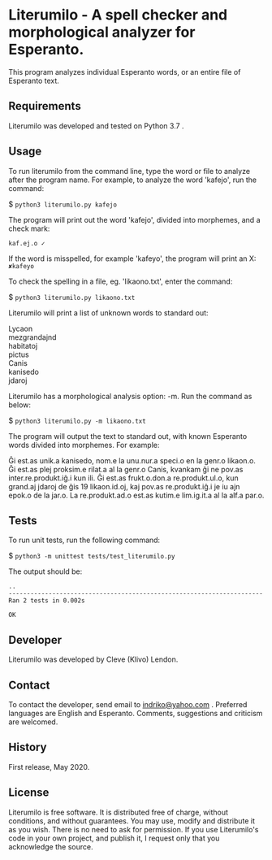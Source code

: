 # Literumilo - A spell checker and morphological analyzer for Esperanto.

This program analyzes individual Esperanto words, or an entire file of Esperanto text.

## Requirements

Literumilo was developed and tested on Python 3.7 .

## Usage

To run literumilo from the command line, type the word or file to analyze after the program name. For example,
to analyze the word 'kafejo', run the command:

$ `python3 literumilo.py kafejo`

The program will print out the word 'kafejo', divided into morphemes, and a check mark:

`kaf.ej.o ✓`

If the word is misspelled, for example 'kafeyo', the program will print an X: `✘kafeyo`

To check the spelling in a file, eg. 'likaono.txt', enter the command:

$ `python3 literumilo.py likaono.txt`

Literumilo will print a list of unknown words to standard out:

Lycaon  
mezgrandajnd  
habitatoj  
pictus  
Canis  
kanisedo  
jdaroj  

Literumilo has a morphological analysis option: -m. Run the command as below:

$ `python3 literumilo.py -m likaono.txt`

The program will output the text to standard out, with known Esperanto words divided into morphemes. For example:

Ĝi est.as unik.a kanisedo, nom.e la unu.nur.a speci.o en la genr.o likaon.o. Ĝi est.as plej proksim.e rilat.a al la genr.o Canis, kvankam ĝi ne pov.as inter.re.produkt.iĝ.i kun ili. Ĝi est.as frukt.o.don.a re.produkt.ul.o, kun grand.aj jdaroj de ĝis 19 likaon.id.oj, kaj pov.as re.produkt.iĝ.i je iu ajn epok.o de la jar.o. La re.produkt.ad.o est.as kutim.e lim.ig.it.a al la alf.a par.o.

## Tests

To run unit tests, run the following command:

$ `python3 -m unittest tests/test_literumilo.py`

The output should be:

```
..
----------------------------------------------------------------------
Ran 2 tests in 0.002s

OK
```

## Developer

Literumilo was developed by Cleve (Klivo) Lendon.

## Contact

To contact the developer, send email to indriko@yahoo.com . Preferred languages are English and Esperanto. Comments, suggestions and criticism are welcomed.

## History

First release, May 2020.

## License

Literumilo is free software. It is distributed free of charge, without conditions, and without guarantees. You may use, modify and distribute it as you wish. There is no need to ask for permission. If you use Literumilo's code in your own project, and publish it, I request only that you acknowledge the source.

